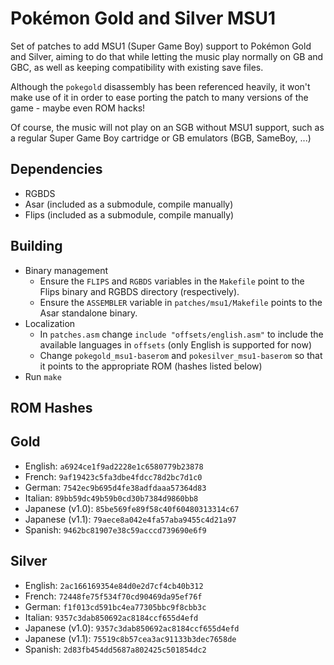 # Pokémon Gold and Silver MSU1

Set of patches to add MSU1 (Super Game Boy) support to Pokémon Gold and Silver, aiming to do that while letting the music play normally on GB and GBC, as well as keeping compatibility with existing save files.

Although the `pokegold` disassembly has been referenced heavily, it won't make use of it in order to ease porting the patch to many versions of the game - maybe even ROM hacks!

Of course, the music will not play on an SGB without MSU1 support, such as a regular Super Game Boy cartridge or GB emulators (BGB, SameBoy, ...)

## Dependencies
- RGBDS
- Asar (included as a submodule, compile manually)
- Flips (included as a submodule, compile manually)

## Building
- Binary management
  - Ensure the `FLIPS` and `RGBDS` variables in the `Makefile` point to the Flips binary and RGBDS directory (respectively).
  - Ensure the `ASSEMBLER` variable in `patches/msu1/Makefile` points to the Asar standalone binary.
- Localization
  - In `patches.asm` change `include "offsets/english.asm"` to include the available languages in `offsets` (only English is supported for now)
  - Change `pokegold_msu1-baserom` and `pokesilver_msu1-baserom` so that it points to the appropriate ROM (hashes listed below)
- Run `make`

## ROM Hashes
## Gold
* English: `a6924ce1f9ad2228e1c6580779b23878`
* French: `9af19423c5fa3dbe4fdcc78d2bc7d1c0`
* German: `7542ec9b695d4fe38adfdaaa57364d83`
* Italian: `89bb59dc49b59b0cd30b7384d9860bb8`
* Japanese (v1.0): `85be569fe89f58c40f60480313314c67`
* Japanese (v1.1): `79aece8a042e4fa57aba9455c4d21a97`
* Spanish: `9462bc81907e38c59acccd739690e6f9`
## Silver
* English: `2ac166169354e84d0e2d7cf4cb40b312`
* French: `72448fe75f534f70cd90469da95ef76f`
* German: `f1f013cd591bc4ea77305bbc9f8cbb3c`
* Italian: `9357c3dab850692ac8184ccf655d4efd`
* Japanese (v1.0): `9357c3dab850692ac8184ccf655d4efd`
* Japanese (v1.1): `75519c8b57cea3ac91133b3dec7658de`
* Spanish: `2d83fb454dd5687a802425c501854dc2`
